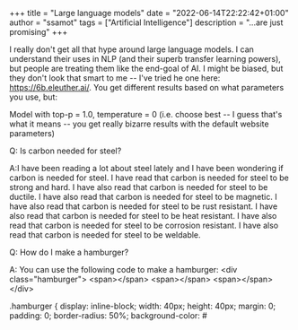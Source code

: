 +++
title = "Large language models"
date = "2022-06-14T22:22:42+01:00"
author = "ssamot"
tags = ["Artificial Intelligence"]
description = "...are just promising"
+++

I really don't get all that hype around large language models. I can understand their uses in NLP (and their superb transfer learning powers), but people are treating them like the end-goal of AI. I might be biased, but they don't look that smart to me -- I've tried he one here: https://6b.eleuther.ai/. You get different results based on what parameters you use, but:

Model with top-p = 1.0, temperature = 0 (i.e. choose best -- I guess that's what it means -- you get really bizarre results with the default website parameters)

Q: Is carbon needed for steel?

A:I have been reading a lot about steel lately and I have been wondering if carbon is needed for steel. I have read that carbon is needed for steel to be strong and hard. I have also read that carbon is needed for steel to be ductile. I have also read that carbon is needed for steel to be magnetic. I have also read that carbon is needed for steel to be rust resistant. I have also read that carbon is needed for steel to be heat resistant. I have also read that carbon is needed for steel to be corrosion resistant. I have also read that carbon is needed for steel to be weldable. 

Q: How do I make a hamburger?

A: You can use the following code to make a hamburger:
&lt;div class="hamburger"&gt;
    &lt;span&gt;&lt;/span&gt;
    &lt;span&gt;&lt;/span&gt;
    &lt;span&gt;&lt;/span&gt;
&lt;/div&gt;

.hamburger {
    display: inline-block;
    width: 40px;
    height: 40px;
    margin: 0;
    padding: 0;
    border-radius: 50%;
    background-color: #
